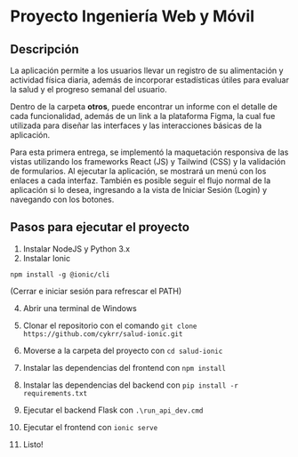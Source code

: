 # Proyecto Ingeniería Web y Móvil

## Descripción

La aplicación permite a los usuarios llevar un registro de su alimentación y actividad física diaria, además de incorporar estadísticas útiles para evaluar la salud y el progreso semanal del usuario.

Dentro de la carpeta **otros**, puede encontrar un informe con el detalle de cada funcionalidad, además de un link a la plataforma Figma, la cual fue utilizada para diseñar las interfaces y las interacciones básicas de la aplicación.

Para esta primera entrega, se implementó la maquetación responsiva de las vistas utilizando los frameworks React (JS) y Tailwind (CSS) y la validación de formularios. Al ejecutar la aplicación, se mostrará un menú con los enlaces a cada interfaz. También es posible seguir el flujo normal de la aplicación si lo desea, ingresando a la vista de Iniciar Sesión (Login) y navegando con los botones.


## Pasos para ejecutar el proyecto

1. Instalar NodeJS y Python 3.x
2. Instalar Ionic

```
npm install -g @ionic/cli
```
(Cerrar e iniciar sesión para refrescar el PATH)

4. Abrir una terminal de Windows

5. Clonar el repositorio con el comando `git clone https://github.com/cykrr/salud-ionic.git`

6. Moverse a la carpeta del proyecto con `cd salud-ionic`

7. Instalar las dependencias del frontend con `npm install`

8. Instalar las dependencias del backend con `pip install -r requirements.txt`

9. Ejecutar el backend Flask con `.\run_api_dev.cmd`

10. Ejecutar el frontend con `ionic serve`

11. Listo!
